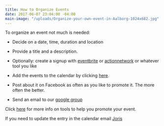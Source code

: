 ```yaml
---
title: How to Organize Events
date: 2017-06-07 23:04:00 -04:00
main-image: "/uploads/Organize-your-own-event-in-Aalborg-1024x682.jpg"
---
```


To organize an event not much is needed:

* Decide on a date, time, duration and location

* Provide a title and a description.

* Optionally: create a signup with [eventbrite](http://eventbrite.com) or [actionnetwork](http://actionnetwork.org) or whatever tool you like

* Add the events to the calendar by clicking [here](https://docs.google.com/forms/d/e/1FAIpQLSceZqvFrTjQSVDc-NH12WPMV0vHF853zF3NPtmIQCNzIHcqjw/viewform).

* Post about it on Facebook as often as you like to promote it. The more often the better.

* Send an email to our [google group](mailto:indivisibleacton@groups.google.com)


Click [here](http://www.indivisibleacton.org/2017/06/07/organizing-events.html) for more info on tools to help you promote your event.

If you need to update the entry in the calendar email [Joris](mailto:jjmwguard-indivisible@yahoo.com)